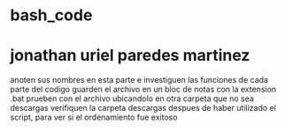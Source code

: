 # bash_code
# jonathan uriel paredes martinez
anoten sus nombres en esta parte e investiguen las funciones de cada parte del codigo
guarden el archivo en un bloc de notas con la extension .bat
prueben con el archivo ubicandolo en otra carpeta que no sea descargas
verifiquen la carpeta descargas despues de haber utilizado el script, para ver si el ordenamiento fue exitoso
